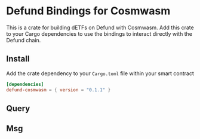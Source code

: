 # Defund Bindings for Cosmwasm

This is a crate for building dETFs on Defund with Cosmwasm. Add this crate to your Cargo dependencies to use the bindings to interact directly with the Defund chain.

## Install

Add the crate dependency to your `Cargo.toml` file within your smart contract
```toml
[dependencies]
defund-cosmwasm = { version = "0.1.1" }
```

## Query

## Msg